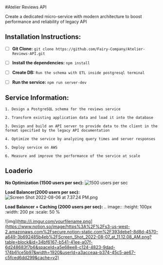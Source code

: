 #Atelier Reviews API 

Create a dedicated micro-service with modern architecture to boost performance and reliability of legacy API 

## Installation Instructions: 

- [ ] **Git Clone:** `git clone https://github.com/Fairy-Company/Atelier-Reviews-API.git`


- [ ] **Install the dependencies:**
`npm install`


- [ ] **Create DB:**
`Run the schema with ETL inside postgresql terminal`


- [ ] **Run the service:**
`npm run server-dev`

## Service Information: 

`1. Design a PostgreSQL schema for the reviews service` 

`2. Transform existing application data and load it into the database`

`3. Design and build an API server to provide data to the client in the format specified by the legacy API documentation`

`4. Optimize the service by analyzing query times and server responses`

`5. Deploy service on AWS` 

`6. Measure and improve the performance of the service at scale`

## Loaderio 
**No Optimization (1500 users per sec):**
<img src="https://www.notion.so/image/https%3A%2F%2Fs3-us-west-2.amazonaws.com%2Fsecure.notion-static.com%2F393debe1-8d8d-4570-a649-3b692485b4eb%2FScreen_Shot_2022-08-07_at_11.12.08_AM.png?table=block&id=34bf6167-b541-41ee-a07f-6d248683f7b6&spaceId=a5e68ee8-c124-4823-9dad-174b61ce5b97&width=1920&userId=a3acceaa-b374-45c5-ae67-c5fced6dd299&cache=v2" alt="1500 users per sec"/>

**Load Balancer(2000 users per sec):**
![Screen Shot 2022-08-06 at 7.37.24 PM.png](https://s3-us-west-2.amazonaws.com/secure.notion-static.com/782730e0-2439-4af8-8fd5-e8ef6811d550/Screen_Shot_2022-08-06_at_7.37.24_PM.png)

**Load Balancer + Caching (2000 users per sec):**
.. image:: 
   :height: 100px
   :width: 200 px
   :scale: 50 %

![img](http://i.imgur.com/yourfilename.png](https://www.notion.so/image/https%3A%2F%2Fs3-us-west-2.amazonaws.com%2Fsecure.notion-static.com%2F393debe1-8d8d-4570-a649-3b692485b4eb%2FScreen_Shot_2022-08-07_at_11.12.08_AM.png?table=block&id=34bf6167-b541-41ee-a07f-6d248683f7b6&spaceId=a5e68ee8-c124-4823-9dad-174b61ce5b97&width=1920&userId=a3acceaa-b374-45c5-ae67-c5fced6dd299&cache=v2)


